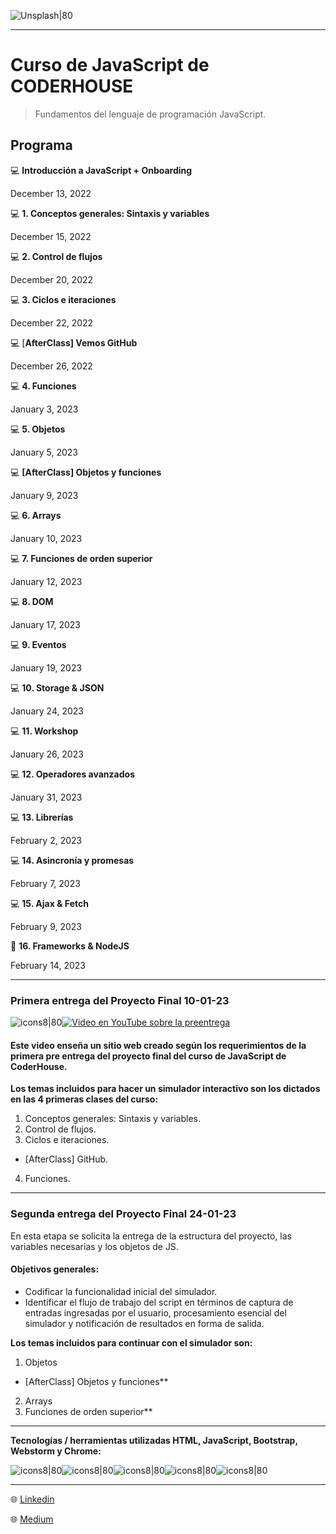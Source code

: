 ![Unsplash|80](https://images.unsplash.com/photo-1543966888-7c1dc482a810?ixlib=rb-4.0.3&ixid=MnwxMjA3fDB8MHxwaG90by1wYWdlfHx8fGVufDB8fHx8&auto=format&fit=crop&w=1206&q=80)

---

Curso de JavaScript de CODERHOUSE
=================================

> Fundamentos del lenguaje de programación JavaScript.
> <br>

## ****Programa****

💻 **Introducción a JavaScript + Onboarding**

December 13, 2022  

💻 **1. Conceptos generales: Sintaxis y variables**

December 15, 2022  

💻 **2. Control de flujos**

December 20, 2022  

💻 **3. Ciclos e iteraciones**

December 22, 2022  

💻 [**AfterClass] Vemos GitHub**

December 26, 2022  

💻 **4. Funciones**

January 3, 2023

💻 **5. Objetos**

January 5, 2023  

💻 **[AfterClass] Objetos y funciones**

January 9, 2023  

💻 **6. Arrays**

January 10, 2023

💻 **7. Funciones de orden superior**

January 12, 2023  

💻 **8. DOM**

January 17, 2023  

💻 **9. Eventos**

January 19, 2023  

💻 **10. Storage & JSON**

January 24, 2023  

💻 **11. Workshop**

January 26, 2023  

💻 **12. Operadores avanzados**

January 31, 2023  

💻 **13. Librerías**

February 2, 2023  

💻 **14. Asincronía y promesas**

February 7, 2023  

💻 **15. Ajax & Fetch**

February 9, 2023  

🚀 **16. Frameworks & NodeJS**

February 14, 2023


___
### **Primera entrega del Proyecto Final 10-01-23**


![icons8|80](https://img.icons8.com/nolan/2x/chevron-right.png)[![Video en YouTube sobre la preentrega](https://cdn-icons-png.flaticon.com/128/3670/3670147.png)](https://youtu.be/7t9aAhskFQg)

#### **Este video enseña un sitio web creado según los requerimientos de la primera pre entrega del proyecto final del curso de JavaScript de CoderHouse.**

**Los temas incluidos para hacer un simulador interactivo son los dictados en las 4 primeras clases del curso:**

1. Conceptos generales: Sintaxis y variables.
2. Control de flujos.
3. Ciclos e iteraciones.
- [AfterClass] GitHub.
4. Funciones.


___
### **Segunda entrega del Proyecto Final 24-01-23**

En esta etapa se solicita la entrega de la estructura del proyecto, las variables necesarias y los objetos de JS.

#### **Objetivos generales:**

* Codificar la funcionalidad inicial del simulador.
* Identificar el flujo de trabajo del script en términos de captura de entradas ingresadas por el usuario, procesamiento esencial del simulador y notificación de resultados en forma de salida.

**Los temas incluidos para continuar con el simulador son:**

1. Objetos
- [AfterClass] Objetos y funciones**
2. Arrays
3. Funciones de orden superior**
___

**Tecnologías / herramientas utilizadas HTML, JavaScript, Bootstrap, Webstorm y Chrome:**

![icons8|80](https://img.icons8.com/color/2x/html-5.png)![icons8|80](https://img.icons8.com/color/2x/javascript.png)![icons8|80](https://img.icons8.com/color/2x/bootstrap.png)![icons8|80](https://img.icons8.com/color/2x/webstorm.png)![icons8|80](https://img.icons8.com/color/2x/chrome--v3.png)


______________________________________________

🌐 [Linkedin](https://www.linkedin.com/in/carolinarpereira/) 

🌐 [Medium](https://medium.com/@carolina.r.pereira)
